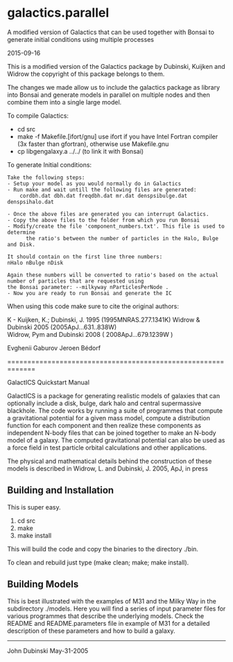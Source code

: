 # galactics.parallel

A modified version of Galactics that can be used together with Bonsai to generate initial conditions using multiple processes 

2015-09-16  

This is a modified version of the Galactics package by Dubinski, Kuijken and Widrow
the copyright of this package belongs to them.

The changes we made allow us to include the galactics package as library into Bonsai 
and generate models in parallel on multiple nodes and then combine them into a single 
large model.


To compile Galactics:
 - cd src
 - make -f Makefile.[ifort/gnu]  use ifort if you have Intel Fortran compiler (3x faster than gfortran), otherwise use Makefile.gnu
 - cp libgengalaxy.a ../../  (to link it with Bonsai)



To generate Initial conditions:

	Take the following steps:
	- Setup your model as you would normally do in Galactics
	- Run make and wait untill the following files are generated:
		cordbh.dat dbh.dat freqdbh.dat mr.dat denspsibulge.dat denspsihalo.dat

	- Once the above files are generated you can interrupt Galactics.
	- Copy the above files to the folder from which you run Bonsai 
	- Modify/create the file 'component_numbers.txt'. This file is used to determine 
          the ratio's between the number of particles in the Halo, Bulge and Disk.

 	It should contain on the first line three numbers:
	nHalo nBulge nDisk

	Again these numbers will be converted to ratio's based on the actual number of particles that are requested using 
	the Bonsai parameter: --milkyway nParticlesPerNode .
	- Now you are ready to run Bonsai and generate the IC



When using this code make sure to cite the original authors:

K - Kuijken, K.; Dubinski, J. 1995  (1995MNRAS.277.1341K) 
Widrow & Dubinski 2005 		(2005ApJ...631..838W)  
Widrow, Pym and Dubinski 2008 ( 2008ApJ...679.1239W )


Evghenii Gaburov
Jeroen Bédorf

=============================================================


GalactICS Quickstart Manual

GalactICS is a package for generating realistic models of galaxies that
can optionally include a disk, bulge, dark halo and central supermassive 
blackhole.  The code works by running a suite of programmes that compute
a gravitational potential for a given mass model, compute a distribution
function for each component and then realize these components as
independent N-body files that can be joined together to make an N-body
model of a galaxy.  The computed gravitational potential can also be used
as a force field in test particle orbital calculations and other
applications.

The physical and mathematical details behind the construction of these
models is described in Widrow, L. and Dubinski, J. 2005, ApJ, in press


Building and Installation
-------------------------

This is super easy.

1. cd src
2. make
3. make install

This will build the code and copy the binaries to the directory ./bin.

To clean and rebuild just type (make clean; make; make install).

Building Models
--------------

This is best illustrated with the examples of M31 and the Milky Way in the
subdirectory ./models.  Here you will find a series of input parameter files 
for various programmes that describe the underlying models.  Check the 
README and README.parameters file in example of M31 for a detailed description 
of these parameters and how to build a galaxy.


--------------
John Dubinski
May-31-2005


